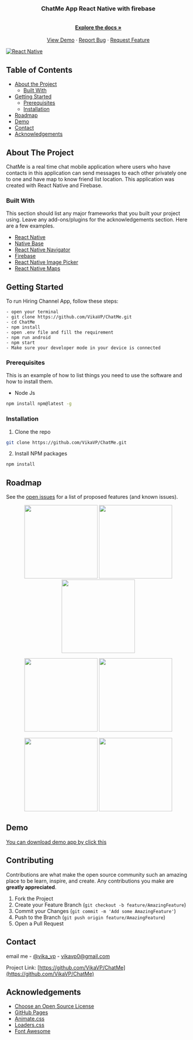 <!--
*** Thanks for checking out this README Template. If you have a suggestion that would
*** make this better, please fork the repo and create a pull request or simply open
*** an issue with the tag "enhancement".
*** Thanks again! Now go create something AMAZING! :D
-->

<br />
<p align="center">

  <h3 align="center">ChatMe App React Native with firebase</h3>

  <p align="center">
    <br />
    <a href="https://github.com/VikaVP/ChatMe"><strong>Explore the docs »</strong></a>
    <br />
    <br />
    <a href="https://github.com/VikaVP/ChatMe">View Demo</a>
    ·
    <a href="https://github.com/VikaVP/ChatMe/issues">Report Bug</a>
    ·
    <a href="https://github.com/VikaVP/ChatMe/issues">Request Feature</a>
  </p>
</p>

[![React Native](https://img.shields.io/badge/ReactNative-0.60-blue)](https://facebook.github.io/react-native/)

<!-- TABLE OF CONTENTS -->

## Table of Contents

- [About the Project](#about-the-project)
  - [Built With](#built-with)
- [Getting Started](#getting-started)
  - [Prerequisites](#prerequisites)
  - [Installation](#installation)
- [Roadmap](#roadmap)
- [Demo](#demo)
- [Contact](#contact)
- [Acknowledgements](#acknowledgements)

<!-- ABOUT THE PROJECT -->

## About The Project

ChatMe is a real time chat mobile application where users who have contacts in this application can send messages to each other privately one to one and have map to know friend list location.
This application was created with React Native and Firebase.

### Built With

This section should list any major frameworks that you built your project using. Leave any add-ons/plugins for the acknowledgements section. Here are a few examples.

- [React Native](https://facebook.github.io/react-native/docs/getting-started)
- [Native Base](https://nativebase.io/)
- [React Native Navigator](https://reactnavigation.org/)
- [Firebase](https://firebase.google.com/docs?gclid=Cj0KCQiAvJXxBRCeARIsAMSkApo_78nKPQOiufR1R_DyJA3z2-OtOo9p2ffIGjpnlcnOJRGZ_lmwqN8aApDaEALw_wcB)
- [React Native Image Picker](https://github.com/react-native-community/react-native-image-picker)
- [React Native Maps](https://github.com/react-native-community/react-native-maps)
<!-- GETTING STARTED -->

## Getting Started

To run Hiring Channel App, follow these steps:

```
- open your terminal
- git clone https://github.com/VikaVP/ChatMe.git
- cd ChatMe
- npm install
- open .env file and fill the requirement
- npm run android
- npm start
- Make sure your developer mode in your device is connected
```

### Prerequisites

This is an example of how to list things you need to use the software and how to install them.

- Node Js

```sh
npm install npm@latest -g
```

### Installation

1. Clone the repo

```sh
git clone https://github.com/VikaVP/ChatMe.git
```

2. Install NPM packages

```sh
npm install
```

<!-- ROADMAP -->

## Roadmap

See the [open issues](https://github.com/VikaVP/ChatMe/issues) for a list of proposed features (and known issues).

<p align='center'>
  <span>
      <image width="200" src='./screenshoot/splash.png' />
      <image width="200" src='./screenshoot/signup.png' />
      <image width="200" src='./screenshoot/intro.png' />
     
      
  </span>
</p>
<p align='center'>
  <span>
        <image width="200" src='./screenshoot/message.png' />
      <image width="200" src='./screenshoot/profile.png' />

  </span>
</p>

<p align='center'>
  <span>
      <image width="200" src='./screenshoot/chat.png' />
        <image width="200" src='./screenshoot/map.png' />
      
  </span>
</p>

<!-- DEM0 -->

## Demo

[You can download demo app by click this](bit.ly/37ex2nA)

<!-- CONTRIBUTING -->

## Contributing

Contributions are what make the open source community such an amazing place to be learn, inspire, and create. Any contributions you make are **greatly appreciated**.

1. Fork the Project
2. Create your Feature Branch (`git checkout -b feature/AmazingFeature`)
3. Commit your Changes (`git commit -m 'Add some AmazingFeature'`)
4. Push to the Branch (`git push origin feature/AmazingFeature`)
5. Open a Pull Request

<!-- CONTACT -->

## Contact

email me - [@vika_vp](vikavp0@gmail.com) - vikavp0@gmail.com

Project Link: [https://github.com/VikaVP/ChatMe](https://github.com/VikaVP/ChatMe)

<!-- ACKNOWLEDGEMENTS -->

## Acknowledgements

- [Choose an Open Source License](https://choosealicense.com)
- [GitHub Pages](https://pages.github.com)
- [Animate.css](https://daneden.github.io/animate.css)
- [Loaders.css](https://connoratherton.com/loaders)
- [Font Awesome](https://fontawesome.com)
